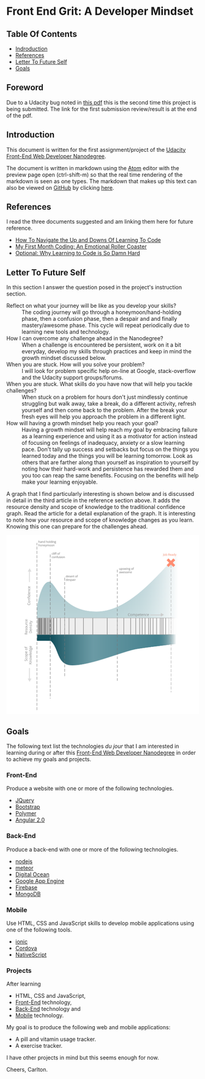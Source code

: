 # Front End Grit: A Developer Mindset

## Table Of Contents

 * [Indroduction](#introduction)
 * [References](#introduction)
 * [Letter To Future Self](#letter)
 * [Goals](#goals)

## Foreword
Due to a Udacity bug noted in
[this pdf](https://github.com/carltonwin8/fewdProject1/blob/master/submissionError.pdf)
this is the second time this project is being submitted.
The link for the first submission review/result is at the
end of the pdf.

## Introduction <a id="introduction"></a>
This document is written for the first assignment/project of the
[Udacity](http://www.udacity.com/)
[Front-End Web Developer Nanodegree](https://www.udacity.com/course/front-end-web-developer-nanodegree--nd001).

The document is written in markdown using the
[Atom](http://atom.io) editor with the preview page open (ctrl-shift-m) so
that the real time rendering of the markdown is seen as one types.
The markdown that makes up this text can also be viewed on
[GitHub](http://github.com)
by clicking
[here](https://github.com/carltonwin8/fewdProject1).

## References <a id="reference"></a>
I read the three documents suggested and am linking them
here for future reference.

 * [How To Navigate the Up and Downs Of Learning To Code](http://www.codeconquest.com/blog/how-to-navigate-the-up-and-downs-of-learning-to-code/)
 * [My First Month Coding: An Emotional Roller Coaster](http://blog.thinkful.com/post/98829096308/my-first-month-coding-an-emotional-roller-coaster)
 * [Optional: Why Learning to Code is So Damn Hard](https://www.vikingcodeschool.com/posts/why-learning-to-code-is-so-damn-hard)

## Letter To Future Self <a id="letter"></a>

In this section I answer the question posed in the project's instruction section.

<dl>

<dt>Reflect on what your journey will be like as you develop your skills?<dt>
<dd>
The coding journey will go through a honeymoon/hand-holding
phase, then a confusion phase, then a despair and and finally mastery/awesome
phase.
This cycle will repeat periodically due to learning new tools and technology.
</dd>

<dt>How I can overcome any challenge ahead in the Nanodegree?<dt>
<dd>
When a challenge is encountered be persistent, work on it a bit everyday,
develop my skills through practices and keep in mind the growth
mindset discussed below.
</dd>

<dt>When you are stuck. How will you solve your problem?<dt>
<dd>I will look
for problem specific help on-line at Google, stack-overflow and the Udacity
support groups/forums.</dd>

<dt>When you are stuck.
What skills do you have now that will help you tackle challenges?<dt>
<dd>
When stuck on a problem for hours don't just mindlessly continue struggling but
walk away, take a break, do a different activity, refresh yourself and then
come back to the problem. After the break your fresh eyes will help you
approach the problem in a different light.
</dd>

<dt>How will having a growth mindset help you reach your goal?<dt>
<dd>
Having a growth mindset will help reach my goal by embracing failure
as a learning experience and using it as a motivator for action instead of
focusing on feelings of inadequacy, anxiety or a slow learning pace.
Don't tally up success and setbacks but focus on the things you learned
today and the things you will be learning tomorrow.
Look as others that are farther along than yourself as inspiration to
yourself by noting how their hard-work and persistence has rewarded
them and you too can reap the same benefits.
 Focusing on the benefits will help make your learning enjoyable.
</dd>

</dl>

A graph that I find particularly interesting is shown below and is
discussed in detail in the third article in the reference section above.
It adds the resource density and scope of knowledge to the traditional
confidence graph.
Read the article for a detail explanation of the graph.
It is interesting to note how your resource and scope of knowledge changes
as you learn.
Knowing this one can prepare for the challenges ahead.

<img src="coding_is_hard_combined_chart.png" alt="Coding Is Hard Combined Chart" style="width: 600px;"/>


## Goals <a id="goals"></a>
The following text list the technologies *du jour* that I am interested in
learning during or after this
[Front-End Web Developer Nanodegree](https://www.udacity.com/course/front-end-web-developer-nanodegree--nd001)
in order to achieve my goals and projects.

### Front-End <a id="frontEnd"></a>
Produce a website with one or more of the following technologies.

  * [JQuery](https://jquery.com/)
  * [Bootstrap](http://getbootstrap.com/)
  * [Polymer](https://www.polymer-project.org/1.0/)
  * [Angular 2.0](https://angular.io/)

### Back-End <a id="backEnd"></a>
Produce a back-end with one or more of the following technologies.

  * [nodejs](https://nodejs.org/en/)
  * [meteor](https://www.meteor.com/)
  * [Digital Ocean](https://www.digitalocean.com/)
  * [Google App Engine](https://cloud.google.com/appengine/docs)
  * [Firebase](https://www.firebase.com/)
  * [MongoDB](https://www.mongodb.org/)

### Mobile <a id="Mobile"></a>
Use HTML, CSS and JavaScript skills to develop mobile applications using
one of the following tools.

  * [ionic](http://ionicframework.com/)
  * [Cordova](https://cordova.apache.org/)
  * [NativeScript](https://www.nativescript.org/)

### Projects
After learning

 * HTML, CSS and JavaScript,
 * [Front-End](#frontEnd) technology,
 * [Back-End](#backEnd) technology and
 * [Mobile](#mobile) technology.

My goal is to produce the following web and mobile applications:

 * A pill and vitamin usage tracker.
 * A exercise tracker.

I have other projects in mind but this seems enough for now.

Cheers,
Carlton.
